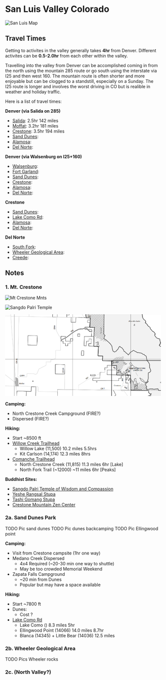 # San Luis Valley Colorado

![San Luis Map](https://cdn2.apstatic.com/photos/climb/105801658_medium_1557857414.jpg)

## Travel Times

Getting to activites in the valley generally takes **4hr**
from Denver. Different activites can be **0.5-2.0hr** from
each other within the valley.

Travelling into the valley from Denver can be accomplished
coming in from the north using the mountain 285 route or
go south using the interstate via I25 and then west 160.
The mountain route is often shorter and more enjoyable but
can be clogged to a standstill, especially on a Sunday. 
The I25 route is longer and involves the worst driving in
CO but is realible in weather and holiday traffic.

Here is a list of travel times:

**Denver (via Salida on 285)**
- [Salida](): 2.5hr 142 miles
- [Moffat](): 3.2hr 181 miles
- [Crestone](): 3.5hr 194 miles
- [Sand Dunes]():
- [Alamosa]():
- [Del Norte]():

**Denver (via Walsenburg on I25+160)**
- [Walsenburg]():
- [Fort Garland]():
- [Sand Dunes]():
- [Crestone]():
- [Alamosa]():
- [Del Norte]():

**Crestone**
- [Sand Dunes]():
- [Lake Como Rd]():
- [Alamosa]():
- [Del Norte]():

**Del Norte**
- [South Fork]():
- [Wheeler Geological Area]():
- [Creede]():

## Notes

### 1. Mt. Crestone

![Mt Crestone Mnts](http://www.sangres.com/cimages/features/panoramas04/kitcarson01big.jpg)

![Sangdo Palri Temple](https://mangalashribhuti.org/wp-content/uploads/2020/12/SangdoPalri.jpg.webp)

![Mt Crestone Map](./maps/mt-crestone-muvm.png)

**Camping:**

- North Crestone Creek Campground (FIRE?)
- Dispersed (FIRE?)
  
**Hiking:**

- Start ~8500 ft
- [Willow Creek Trailhead](https://goo.gl/maps/ZvX8pLDXAk3oedE38)
    - Willow Lake (11,500) 10.2 miles 5.5hrs
    - Kit Carlson (14,174) 12.3 miles 8hrs
- [Comanche Trailhead](https://goo.gl/maps/DCKa3p2oJowBjUAn8)
    - North Crestone Creek (11,815) 11.3 miles 6hr [Lake]
    - North Fork Trail (~12000) ~11 miles 6hr [Peaks]
  
**Buddhist Sites:**

- [Sangdo Palri Temple of Wisdom and Compassion](http://www.mangalashribhuti.org/)
- [Yeshe Rangsal Stupa](https://tsoknyirinpoche.org/yeshe-rangsal/stupa-and-shrine-hall/)
- [Tashi Gomang Stupa](https://kttg.org/)
- [Crestone Mountain Zen Center](https://www.dharmasangha.org/)

### 2a. Sand Dunes Park

TODO Pic sand dunes
TODO Pic dunes backcamping
TODO Pic Ellingwood point

**Camping:**

- Visit from Crestone campsite (1hr one way)
- Medano Creek Dispersed
    - 4x4 Required (~20-30 min one way to shuttle) 
    - May be too crowded Memorial Weekend
- Zapata Falls Campground
    - ~20 min from Dunes
    - Popular but may have a space available

**Hiking:**

- Start ~7800 ft
- Dunes:
    - Cost ?
- [Lake Como Rd](https://goo.gl/maps/mnHTRoXs8J9R8iAr7)
    - Lake Como () 8.3 miles 5hr
    - Ellingwood Point (14066) 14.0 miles 8.7hr
    - Blanca (14345) + Little Bear (14036) 12.5 miles

### 2b. Wheeler Geological Area

TODO Pics Wheeler rocks

### 2c. (North Valley?)
